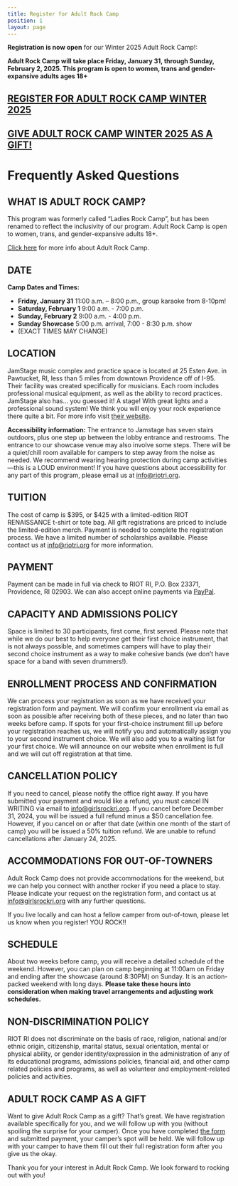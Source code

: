 ```yaml
---
title: Register for Adult Rock Camp
position: 1
layout: page
---
```


**Registration is now open** for our Winter 2025 Adult Rock Camp!:

**Adult Rock Camp will take place Friday, January 31, through Sunday, February 2, 2025. This program is open to women, trans and gender-expansive adults ages 18+**

## [REGISTER FOR ADULT ROCK CAMP WINTER 2025](https://forms.gle/GxvNXvFVxSE4RwUQA)

## [GIVE ADULT ROCK CAMP WINTER 2025 AS A GIFT!](https://forms.gle/SvAzcLaK6MTWVub18)

# Frequently Asked Questions

## WHAT IS ADULT ROCK CAMP?

This program was formerly called “Ladies Rock Camp”, but has been renamed to reflect the inclusivity of our program. Adult Rock Camp is open to women, trans, and gender-expansive adults 18+.

[Click here](/programs/adult-rock-camp.html) for more info about Adult Rock Camp. 

## DATE

**Camp Dates and Times:**
* **Friday, January 31**  11:00 a.m. – 8:00 p.m., group karaoke from 8-10pm!
* **Saturday, February 1**  9:00 a.m. - 7:00 p.m.
* **Sunday, February 2**  9:00 a.m. - 4:00 p.m.
* **Sunday Showcase** 5:00 p.m. arrival, 7:00 - 8:30 p.m. show
* (EXACT TIMES MAY CHANGE)

## LOCATION

JamStage music complex and practice space is located at 25 Esten Ave. in Pawtucket, RI, less than 5 miles from downtown Providence off of I-95. Their facility was created specifically for musicians. Each room includes professional musical equipment, as well as the ability to record practices. JamStage also has… you guessed it! A stage! With great lights and a professional sound system! We think you will enjoy your rock experience there quite a bit. For more info visit [their website](http://jamstage.net/).

**Accessibility information:**
The entrance to Jamstage has seven stairs outdoors, plus one step up between the lobby entrance and restrooms. The entrance to our showcase venue may also involve some steps.
There will be a quiet/chill room available for campers to step away from the noise as needed. We recommend wearing hearing protection during camp activities—this is a LOUD environment!
If you have questions about accessibility for any part of this program, please email us at [info@riotri.org](mailto:info@riotri.org). 

## TUITION

The cost of camp is $395, or $425 with a limited-edition RIOT RENAISSANCE t-shirt or tote bag. All gift registrations are priced to include the limited-edition merch. Payment is needed to complete the registration process. We have a limited number of scholarships available. Please contact us at [info@riotri.org](mailto:info@riotri.org) for more information.

## PAYMENT

Payment can be made in full via check to RIOT RI, P.O. Box 23371, Providence, RI 02903. We can also accept online payments via [PayPal](https://www.paypal.com/paypalme/riotrhodeisland).

## CAPACITY AND ADMISSIONS POLICY

Space is limited to 30 participants, first come, first served. Please note that while we do our best to help everyone get their first choice instrument, that is not always possible, and sometimes campers will have to play their second choice instrument as a way to make cohesive bands (we don’t have space for a band with seven drummers!).

## ENROLLMENT PROCESS AND CONFIRMATION

We can process your registration as soon as we have received your registration form and payment. We will confirm your enrollment via email as soon as possible after receiving both of these pieces, and no later than two weeks before camp. If spots for your first-choice instrument fill up before your registration reaches us, we will notify you and automatically assign you to your second instrument choice. We will also add you to a waiting list for your first choice. We will announce on our website when enrollment is full and we will cut off registration at that time.

## CANCELLATION POLICY

If you need to cancel, please notify the office right away. If you have submitted your payment and would like a refund, you must cancel IN WRITING via email to [info@girlsrockri.org](mailto:info@girlsrockri.org). If you cancel before December 31, 2024, you will be issued a full refund minus a $50 cancellation fee. However, if you cancel on or after that date (within one month of the start of camp) you will be issued a 50% tuition refund. We are unable to refund cancellations after January 24, 2025.

## ACCOMMODATIONS FOR OUT-OF-TOWNERS

Adult Rock Camp does not provide accommodations for the weekend, but we can help you connect with another rocker if you need a place to stay. Please indicate your request on the registration form, and contact us at [info@girlsrockri.org](mailto:info@girlsrockri.org) with any further questions.

If you live locally and can host a fellow camper from out-of-town, please let us know when you register! YOU ROCK!! 

## SCHEDULE

About two weeks before camp, you will receive a detailed schedule of the weekend. However, you can plan on camp beginning at 11:00am on Friday and ending after the showcase (around 8:30PM) on Sunday. It is an action-packed weekend with long days. 
**Please take these hours into consideration when making travel arrangements and adjusting work schedules.**

## NON-DISCRIMINATION POLICY

RIOT RI does not discriminate on the basis of race, religion, national and/or ethnic origin, citizenship, marital status, sexual orientation, mental or physical ability, or gender identity/expression in the administration of any of its educational programs, admissions policies, financial aid, and other camp related policies and programs, as well as volunteer and employment-related policies and activities.

## ADULT ROCK CAMP AS A GIFT

Want to give Adult Rock Camp as a gift? That’s great. We have registration available specifically for you, and we will follow up with you (without spoiling the surprise for your camper). Once you have completed [the form](https://forms.gle/SvAzcLaK6MTWVub18) and submitted payment, your camper’s spot will be held. We will follow up with your camper to have them fill out their full registration form after you give us the okay.

Thank you for your interest in Adult Rock Camp. We look forward to rocking out with you!
